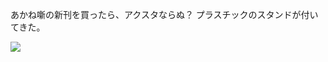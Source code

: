 あかね噺の新刊を買ったら、アクスタならぬ？ プラスチックのスタンドが付いてきた。

![](https://photos.old.apkas.net/medium/202303/20230307-224534.webp)
